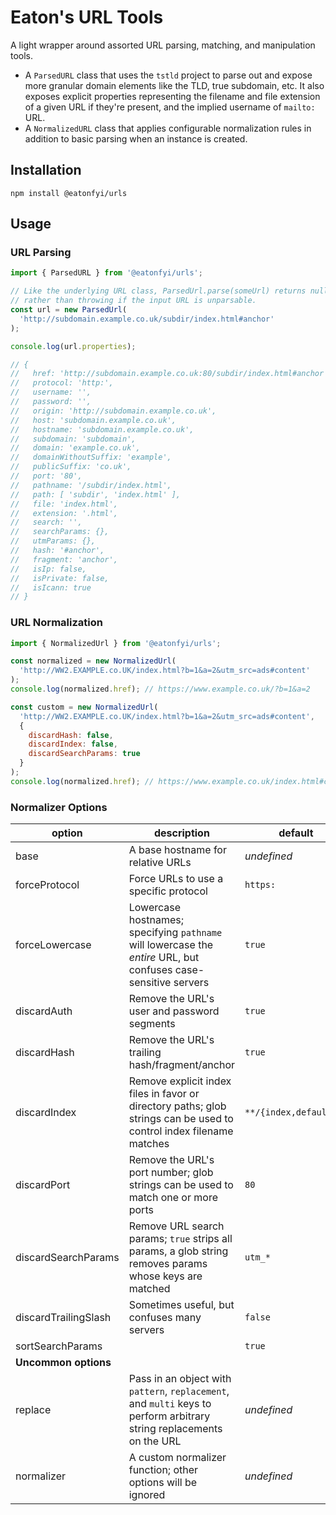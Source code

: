 # Eaton's URL Tools

A light wrapper around assorted URL parsing, matching, and manipulation tools.

- A `ParsedURL` class that uses the `tstld` project to parse out and expose more granular domain elements like the TLD, true subdomain, etc. It also exposes explicit properties representing the filename and file extension of a given URL if they're present, and the implied username of `mailto:` URL.
- A `NormalizedURL` class that applies configurable normalization rules in addition to basic parsing when an instance is created.

## Installation

`npm install @eatonfyi/urls`

## Usage

### URL Parsing

```js
import { ParsedURL } from '@eatonfyi/urls';

// Like the underlying URL class, ParsedUrl.parse(someUrl) returns null
// rather than throwing if the input URL is unparsable.
const url = new ParsedUrl(
  'http://subdomain.example.co.uk/subdir/index.html#anchor'
);

console.log(url.properties);

// {
//   href: 'http://subdomain.example.co.uk:80/subdir/index.html#anchor',
//   protocol: 'http:',
//   username: '',
//   password: '',
//   origin: 'http://subdomain.example.co.uk',
//   host: 'subdomain.example.co.uk',
//   hostname: 'subdomain.example.co.uk',
//   subdomain: 'subdomain',
//   domain: 'example.co.uk',
//   domainWithoutSuffix: 'example',
//   publicSuffix: 'co.uk',
//   port: '80',
//   pathname: '/subdir/index.html',
//   path: [ 'subdir', 'index.html' ],
//   file: 'index.html',
//   extension: '.html',
//   search: '',
//   searchParams: {},
//   utmParams: {},
//   hash: '#anchor',
//   fragment: 'anchor',
//   isIp: false,
//   isPrivate: false,
//   isIcann: true
// }
```

### URL Normalization

```js
import { NormalizedUrl } from '@eatonfyi/urls';

const normalized = new NormalizedUrl(
  'http://WW2.EXAMPLE.co.UK/index.html?b=1&a=2&utm_src=ads#content'
);
console.log(normalized.href); // https://www.example.co.uk/?b=1&a=2

const custom = new NormalizedUrl(
  'http://WW2.EXAMPLE.co.UK/index.html?b=1&a=2&utm_src=ads#content',
  {
    discardHash: false,
    discardIndex: false,
    discardSearchParams: true
  }
);
console.log(normalized.href); // https://www.example.co.uk/index.html#content
```

### Normalizer Options

| option | description | default |
|---|---|---|
| base | A base hostname for relative URLs | _undefined_ |
| forceProtocol | Force URLs to use a specific protocol | `https:` |
| forceLowercase | Lowercase hostnames; specifying `pathname` will lowercase the _entire_ URL, but confuses case-sensitive servers | `true` |
| discardAuth | Remove the URL's user and password segments | `true` |
| discardHash | Remove the URL's trailing hash/fragment/anchor | `true` |
| discardIndex | Remove explicit index files in favor or directory paths; glob strings can be used to control index filename matches | `**/{index,default}.*` |
| discardPort | Remove the URL's port number; glob strings can be used to match one or more ports | `80` |
| discardSearchParams | Remove URL search params; `true` strips all params, a glob string removes params whose keys are matched | `utm_*` |
| discardTrailingSlash | Sometimes useful, but confuses many servers | `false` |
| sortSearchParams | | `true` |
| **Uncommon options** | | |
| replace | Pass in an object with `pattern`, `replacement`, and `multi` keys to perform arbitrary string replacements on the URL | _undefined_ |
| normalizer | A custom normalizer function; other options will be ignored | _undefined_ |
